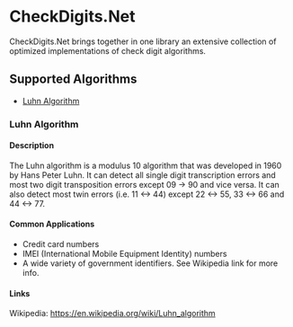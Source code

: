 # CheckDigits.Net

CheckDigits.Net brings together in one library an extensive collection of optimized
implementations of check digit algorithms.

## Supported Algorithms

* [Luhn Algorithm](#luhn-algorithm)

### Luhn Algorithm

#### Description

The Luhn algorithm is a modulus 10 algorithm that was developed in 1960 by Hans
Peter Luhn. It can detect all single digit transcription errors and most two digit
transposition errors except 09 -> 90 and vice versa. It can also detect
most twin errors (i.e. 11 <-> 44) except 22 <-> 55,  33 <-> 66 and 44 <-> 77.

#### Common Applications

* Credit card numbers
* IMEI (International Mobile Equipment Identity) numbers
* A wide variety of government identifiers. See Wikipedia link for more info.

#### Links

Wikipedia: https://en.wikipedia.org/wiki/Luhn_algorithm
